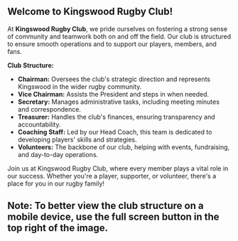 ## Welcome to Kingswood Rugby Club!

At **Kingswood Rugby Club**, we pride ourselves on fostering a strong sense of community and teamwork both on and off the field. Our club is structured to ensure smooth operations and to support our players, members, and fans.

**Club Structure:**
- **Chairman:** Oversees the club's strategic direction and represents Kingswood in the wider rugby community.
- **Vice Chairman:** Assists the President and steps in when needed.
- **Secretary:** Manages administrative tasks, including meeting minutes and correspondence.
- **Treasurer:** Handles the club's finances, ensuring transparency and accountability.
- **Coaching Staff:** Led by our Head Coach, this team is dedicated to developing players' skills and strategies.
- **Volunteers:** The backbone of our club, helping with events, fundraising, and day-to-day operations.

Join us at Kingswood Rugby Club, where every member plays a vital role in our success. Whether you're a player, supporter, or volunteer, there's a place for you in our rugby family!

**Note:** To better view the club structure on a mobile device, use the full screen button in the top right of the image.
---